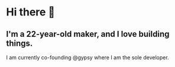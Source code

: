 <h1>Hi there 👋</h1>
<h2>I'm a 22-year-old maker, and I love building things.</h2>

<p>
  I am currently co-founding @gypsy where I am the sole developer.
</p>

